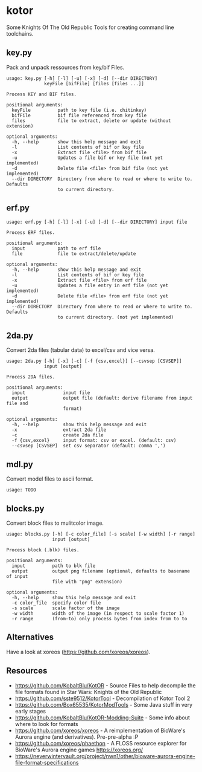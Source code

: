 # kotor
Some Knights Of The Old Republic Tools for creating command line toolchains.

## key.py

Pack and unpack ressources from key/bif Files. 

```
usage: key.py [-h] [-l] [-u] [-x] [-d] [--dir DIRECTORY]
              keyFile [bifFile] [files [files ...]]

Process KEY and BIF files.

positional arguments:
  keyFile          path to key file (i.e. chitinkey)
  bifFile          bif file referenced from key file
  files            file to extract, delete or update (without extension)

optional arguments:
  -h, --help       show this help message and exit
  -l               List contents of bif or key file
  -x               Extract file <file> from bif file
  -u               Updates a file bif or key file (not yet implemented)
  -d               Delete file <file> from bif file (not yet implemented)
  --dir DIRECTORY  Directory from where to read or where to write to. Defaults
                   to current directory.
```

## erf.py

```
usage: erf.py [-h] [-l] [-x] [-u] [-d] [--dir DIRECTORY] input file

Process ERF files.

positional arguments:
  input            path to erf file
  file             file to extract/delete/update

optional arguments:
  -h, --help       show this help message and exit
  -l               List contents of bif or key file
  -x               Extract file <file> from erf file
  -u               Updates a file entry in erf file (not yet implemented)
  -d               Delete file <file> from erf file (not yet implemented)
  --dir DIRECTORY  Directory from where to read or where to write to. Defaults
                   to current directory. (not yet implemented)
```


## 2da.py

Convert 2da files (tabular data) to excel/csv and vice versa.

```
usage: 2da.py [-h] [-x] [-c] [-f {csv,excel}] [--csvsep [CSVSEP]]
              input [output]

Process 2DA files.

positional arguments:
  input              input file
  output             output file (default: derive filename from input file and
                     format)

optional arguments:
  -h, --help         show this help message and exit
  -x                 extract 2da file
  -c                 create 2da file
  -f {csv,excel}     input format: csv or excel. (default: csv)
  --csvsep [CSVSEP]  set csv separator (default: comma ',')
```

## mdl.py

Convert model files to ascii format.
```
usage: TODO
```

## blocks.py

Convert block files to mulitcolor image.

```
usage: blocks.py [-h] [-c color_file] [-s scale] [-w width] [-r range]
                 input [output]

Process block (.blk) files.

positional arguments:
  input          path to blk file
  output         output png filename (optional, defaults to basename of input
                 file with "png" extension)

optional arguments:
  -h, --help     show this help message and exit
  -c color_file  specify color file
  -s scale       scale factor of the image
  -w width       width of the image (in respect to scale factor 1)
  -r range       (from-to) only process bytes from index from to to
```


## Alternatives

Have a look at xoreos (https://github.com/xoreos/xoreos).


## Resources

* https://github.com/KobaltBlu/KotOR - Source Files to help decompile the file formats found in Star Wars: Knights of the Old Republic
* https://github.com/sste9512/KotorTool - Decompilation of Kotor Tool 2
* https://github.com/Box65535/KotorModTools - Some Java stuff in very early stages
* https://github.com/KobaltBlu/KotOR-Modding-Suite - Some info about where to look for formats
* https://github.com/xoreos/xoreos - A reimplementation of BioWare's Aurora engine (and derivatives). Pre-pre-alpha :P
* https://github.com/xoreos/phaethon - A FLOSS resource explorer for BioWare's Aurora engine games https://xoreos.org/
* https://neverwintervault.org/project/nwn1/other/bioware-aurora-engine-file-format-specifications



